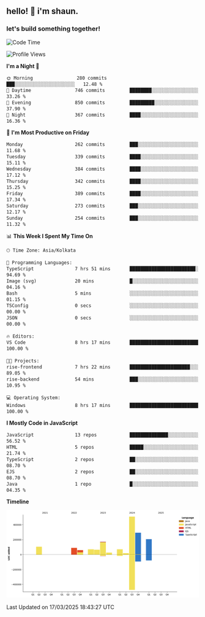 ## hello! 👋 i'm shaun. 
### let's build something together!
<!--START_SECTION:waka-->
![Code Time](http://img.shields.io/badge/Code%20Time-50%20hrs%2013%20mins-blue)

![Profile Views](http://img.shields.io/badge/Profile%20Views-0-blue)

**I'm a Night 🦉** 

```text
🌞 Morning                280 commits         ███░░░░░░░░░░░░░░░░░░░░░░   12.48 % 
🌆 Daytime                746 commits         ████████░░░░░░░░░░░░░░░░░   33.26 % 
🌃 Evening                850 commits         █████████░░░░░░░░░░░░░░░░   37.90 % 
🌙 Night                  367 commits         ████░░░░░░░░░░░░░░░░░░░░░   16.36 % 
```
📅 **I'm Most Productive on Friday** 

```text
Monday                   262 commits         ███░░░░░░░░░░░░░░░░░░░░░░   11.68 % 
Tuesday                  339 commits         ████░░░░░░░░░░░░░░░░░░░░░   15.11 % 
Wednesday                384 commits         ████░░░░░░░░░░░░░░░░░░░░░   17.12 % 
Thursday                 342 commits         ████░░░░░░░░░░░░░░░░░░░░░   15.25 % 
Friday                   389 commits         ████░░░░░░░░░░░░░░░░░░░░░   17.34 % 
Saturday                 273 commits         ███░░░░░░░░░░░░░░░░░░░░░░   12.17 % 
Sunday                   254 commits         ███░░░░░░░░░░░░░░░░░░░░░░   11.32 % 
```


📊 **This Week I Spent My Time On** 

```text
🕑︎ Time Zone: Asia/Kolkata

💬 Programming Languages: 
TypeScript               7 hrs 51 mins       ████████████████████████░   94.69 % 
Image (svg)              20 mins             █░░░░░░░░░░░░░░░░░░░░░░░░   04.16 % 
Bash                     5 mins              ░░░░░░░░░░░░░░░░░░░░░░░░░   01.15 % 
TSConfig                 0 secs              ░░░░░░░░░░░░░░░░░░░░░░░░░   00.00 % 
JSON                     0 secs              ░░░░░░░░░░░░░░░░░░░░░░░░░   00.00 % 

🔥 Editors: 
VS Code                  8 hrs 17 mins       █████████████████████████   100.00 % 

🐱‍💻 Projects: 
rise-frontend            7 hrs 22 mins       ██████████████████████░░░   89.05 % 
rise-backend             54 mins             ███░░░░░░░░░░░░░░░░░░░░░░   10.95 % 

💻 Operating System: 
Windows                  8 hrs 17 mins       █████████████████████████   100.00 % 
```

**I Mostly Code in JavaScript** 

```text
JavaScript               13 repos            ██████████████░░░░░░░░░░░   56.52 % 
HTML                     5 repos             █████░░░░░░░░░░░░░░░░░░░░   21.74 % 
TypeScript               2 repos             ██░░░░░░░░░░░░░░░░░░░░░░░   08.70 % 
EJS                      2 repos             ██░░░░░░░░░░░░░░░░░░░░░░░   08.70 % 
Java                     1 repo              █░░░░░░░░░░░░░░░░░░░░░░░░   04.35 % 
```



**Timeline**

![Lines of Code chart](https://raw.githubusercontent.com/ShaunDaniel/ShaunDaniel/main/assets/bar_graph.png)


 Last Updated on 17/03/2025 18:43:27 UTC
<!--END_SECTION:waka-->
